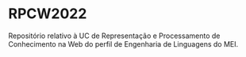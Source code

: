 # RPCW2022
Repositório relativo à UC de Representação e Processamento de Conhecimento na Web do perfil de Engenharia de Linguagens do MEI.
